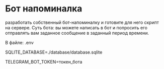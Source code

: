 # Бот напоминалка

разработать собственный бот-напоминалку и
готовите для него скрипт на сервере.
Суть бота: вы можете написать в бот и попросить его отправлять вам заданное
сообщение в заданный период времени.

В файле: .env

SQLITE_DATABASE=./database/database.sqlite

TELEGRAM_BOT_TOKEN=токен_бота


